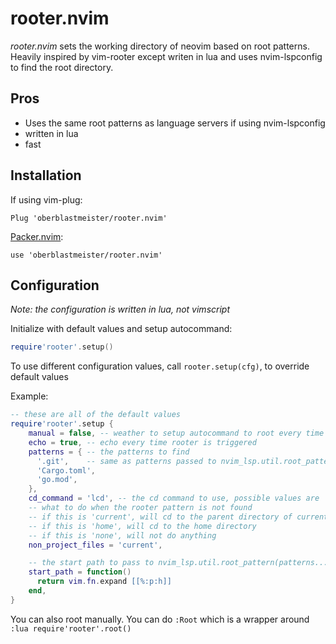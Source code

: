 # rooter.nvim

*rooter.nvim* sets the working directory of neovim based on root patterns.
Heavily inspired by vim-rooter except writen in lua and uses nvim-lspconfig to
find the root directory.

## Pros

- Uses the same root patterns as language servers if using nvim-lspconfig
- written in lua
- fast

## Installation

If using vim-plug:

`Plug 'oberblastmeister/rooter.nvim'`

[Packer.nvim](https://github.com/wbthomason/packer.nvim):

`use 'oberblastmeister/rooter.nvim'`

## Configuration

*Note: the configuration is written in lua, not vimscript*

Initialize with default values and setup autocommand:

```lua
require'rooter'.setup()
```

To use different configuration values, call `rooter.setup(cfg)`, to override default values

Example:

```lua
-- these are all of the default values
require'rooter'.setup {
    manual = false, -- weather to setup autocommand to root every time a file is opened
    echo = true, -- echo every time rooter is triggered
    patterns = { -- the patterns to find
      '.git',    -- same as patterns passed to nvim_lsp.util.root_pattern(patterns...)
      'Cargo.toml',
      'go.mod',
    },
    cd_command = 'lcd', -- the cd command to use, possible values are 'lcd', 'cd', and 'tcd'
    -- what to do when the rooter pattern is not found
    -- if this is 'current', will cd to the parent directory of current file
    -- if this is 'home', will cd to the home directory
    -- if this is 'none', will not do anything
    non_project_files = 'current',

    -- the start path to pass to nvim_lsp.util.root_pattern(patterns...)
    start_path = function()
      return vim.fn.expand [[%:p:h]]
    end,
}
```

You can also root manually. You can do `:Root` which is a wrapper around `:lua require'rooter'.root()`

